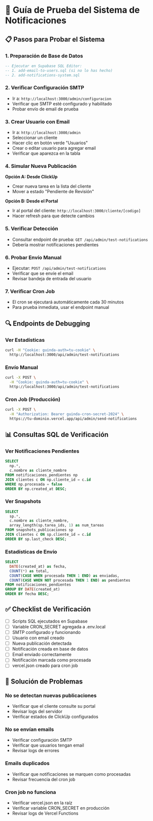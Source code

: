 # 🧪 Guía de Prueba del Sistema de Notificaciones

## 📋 Pasos para Probar el Sistema

### 1. **Preparación de Base de Datos**
```sql
-- Ejecutar en Supabase SQL Editor:
-- 1. add-email-to-users.sql (si no lo has hecho)
-- 2. add-notifications-system.sql
```

### 2. **Verificar Configuración SMTP**
- Ir a: `http://localhost:3000/admin/configuracion`
- Verificar que SMTP esté configurado y habilitado
- Probar envío de email de prueba

### 3. **Crear Usuario con Email**
- Ir a: `http://localhost:3000/admin`
- Seleccionar un cliente
- Hacer clic en botón verde "Usuarios"
- Crear o editar usuario para agregar email
- Verificar que aparezca en la tabla

### 4. **Simular Nueva Publicación**
**Opción A: Desde ClickUp**
- Crear nueva tarea en la lista del cliente
- Mover a estado "Pendiente de Revisión"

**Opción B: Desde el Portal**
- Ir al portal del cliente: `http://localhost:3000/cliente/[codigo]`
- Hacer refresh para que detecte cambios

### 5. **Verificar Detección**
- Consultar endpoint de prueba: `GET /api/admin/test-notifications`
- Debería mostrar notificaciones pendientes

### 6. **Probar Envío Manual**
- Ejecutar: `POST /api/admin/test-notifications`
- Verificar que se envíe el email
- Revisar bandeja de entrada del usuario

### 7. **Verificar Cron Job**
- El cron se ejecutará automáticamente cada 30 minutos
- Para prueba inmediata, usar el endpoint manual

## 🔍 Endpoints de Debugging

### **Ver Estadísticas**
```bash
curl -H "Cookie: guinda-auth=tu-cookie" \
  http://localhost:3000/api/admin/test-notifications
```

### **Envío Manual**
```bash
curl -X POST \
  -H "Cookie: guinda-auth=tu-cookie" \
  http://localhost:3000/api/admin/test-notifications
```

### **Cron Job (Producción)**
```bash
curl -X POST \
  -H "Authorization: Bearer guinda-cron-secret-2024" \
  https://tu-dominio.vercel.app/api/admin/send-notifications
```

## 📊 Consultas SQL de Verificación

### **Ver Notificaciones Pendientes**
```sql
SELECT 
  np.*,
  c.nombre as cliente_nombre
FROM notificaciones_pendientes np
JOIN clientes c ON np.cliente_id = c.id
WHERE np.procesada = false
ORDER BY np.created_at DESC;
```

### **Ver Snapshots**
```sql
SELECT 
  sp.*,
  c.nombre as cliente_nombre,
  array_length(sp.tarea_ids, 1) as num_tareas
FROM snapshots_publicaciones sp
JOIN clientes c ON sp.cliente_id = c.id
ORDER BY sp.last_check DESC;
```

### **Estadísticas de Envío**
```sql
SELECT 
  DATE(created_at) as fecha,
  COUNT(*) as total,
  COUNT(CASE WHEN procesada THEN 1 END) as enviadas,
  COUNT(CASE WHEN NOT procesada THEN 1 END) as pendientes
FROM notificaciones_pendientes
GROUP BY DATE(created_at)
ORDER BY fecha DESC;
```

## ✅ Checklist de Verificación

- [ ] Scripts SQL ejecutados en Supabase
- [ ] Variable CRON_SECRET agregada a .env.local
- [ ] SMTP configurado y funcionando
- [ ] Usuario con email creado
- [ ] Nueva publicación detectada
- [ ] Notificación creada en base de datos
- [ ] Email enviado correctamente
- [ ] Notificación marcada como procesada
- [ ] vercel.json creado para cron job

## 🚨 Solución de Problemas

### **No se detectan nuevas publicaciones**
- Verificar que el cliente consulte su portal
- Revisar logs del servidor
- Verificar estados de ClickUp configurados

### **No se envían emails**
- Verificar configuración SMTP
- Verificar que usuarios tengan email
- Revisar logs de errores

### **Emails duplicados**
- Verificar que notificaciones se marquen como procesadas
- Revisar frecuencia del cron job

### **Cron job no funciona**
- Verificar vercel.json en la raíz
- Verificar variable CRON_SECRET en producción
- Revisar logs de Vercel Functions
